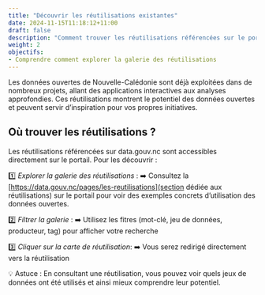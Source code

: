 ```yaml
---
title: "Découvrir les réutilisations existantes"
date: 2024-11-15T11:18:12+11:00
draft: false
description: "Comment trouver les réutilisations référencées sur le portail"
weight: 2
objectifs:
- Comprendre comment explorer la galerie des réutilisations
---
```



Les données ouvertes de Nouvelle-Calédonie sont déjà exploitées dans de nombreux projets, allant des applications interactives aux analyses approfondies. Ces réutilisations montrent le potentiel des données ouvertes et peuvent servir d’inspiration pour vos propres initiatives.

## Où trouver les réutilisations ?
Les réutilisations référencées sur data.gouv.nc sont accessibles directement sur le portail. Pour les découvrir :

1️⃣ *Explorer la galerie des réutilisations* :
➡️ Consultez la [https://data.gouv.nc/pages/les-reutilisations](section dédiée aux réutilisations) sur le portail pour voir des exemples concrets d’utilisation des données ouvertes.

2️⃣ *Filtrer la galerie* :
➡️ Utilisez les fitres (mot-clé, jeu de données, producteur, tag) pour afficher votre recherche

3️⃣ *Cliquer sur la carte de réutilisation*:
➡️ Vous serez redirigé directement vers la réutilisation

💡 Astuce : En consultant une réutilisation, vous pouvez voir quels jeux de données ont été utilisés et ainsi mieux comprendre leur potentiel.
